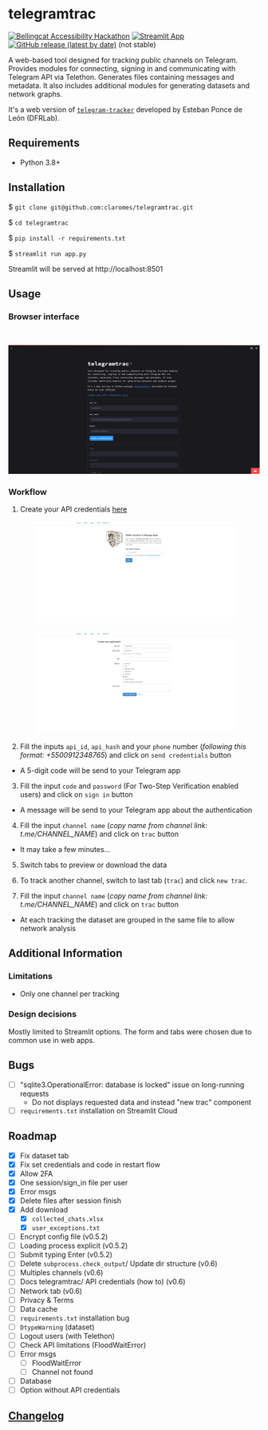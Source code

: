 # telegramtrac

[![Bellingcat Accessibility Hackathon](https://img.shields.io/badge/%C2%BF%20Bellingcat%20Hackathon-April%202023-%23ffca8e?style=flat)](https://www.bellingcat.com/resources/2023/06/16/third-hackathon-open-source-tools/) [![Streamlit App](https://static.streamlit.io/badges/streamlit_badge_red.svg)](https://telegramtrac.streamlit.app/) [![GitHub release (latest by date)](https://img.shields.io/github/v/release/claromes/telegramtrac)](https://github.com/claromes/telegramtrac/releases) (not stable)

A web-based tool designed for tracking public channels on Telegram. Provides modules for connecting, signing in and communicating with Telegram API via Telethon. Generates files containing messages and metadata. It also includes additional modules for generating datasets and network graphs.

It's a web version of [`telegram-tracker`](https://github.com/estebanpdl/telegram-tracker) developed by Esteban Ponce de León (DFRLab).

## Requirements

- Python 3.8+

## Installation

$ `git clone git@github.com:claromes/telegramtrac.git`

$ `cd telegramtrac`

$ `pip install -r requirements.txt`

$ `streamlit run app.py`

Streamlit will be served at http://localhost:8501

## Usage

### Browser interface

<br>
<p align="center">
    <img src="assets/1.png" width="700">
</p>

### Workflow

1. Create your API credentials [here](https://my.telegram.org/auth)

<p align="center">
    <img src="assets/2.png" width="400">
</p>
<p align="center">
    <img src="assets/3.png" width="400">
</p>

2. Fill the inputs `api_id`, `api_hash` and your `phone` number (*following this format: +5500912348765*) and click on `send credentials` button

- A 5-digit code will be send to your Telegram app

3. Fill the input `code` and `password` (For Two-Step Verification enabled users) and click on `sign in` button

- A message will be send to your Telegram app about the authentication

4. Fill the input `channel name` (*copy name from channel link: t.me/CHANNEL_NAME*) and click on `trac` button

- It may take a few minutes...

5. Switch tabs to preview or download the data

6. To track another channel, switch to last tab (`trac`) and click `new trac`.

7. Fill the input `channel name` (*copy name from channel link: t.me/CHANNEL_NAME*) and click on `trac` button

- At each tracking the dataset are grouped in the same file to allow network analysis

## Additional Information

### Limitations

- Only one channel per tracking

### Design decisions

Mostly limited to Streamlit options. The form and tabs were chosen due to common use in web apps.

## Bugs

- [ ] "sqlite3.OperationalError: database is locked" issue on long-running requests
    - Do not displays requested data and instead  "new trac" component
- [ ] `requirements.txt` installation on Streamlit Cloud

## Roadmap

- [x] Fix dataset tab
- [x] Fix set credentials and code in restart flow
- [x] Allow 2FA
- [x] One session/sign_in file per user
- [x] Error msgs
- [x] Delete files after session finish
- [x] Add download
    - [x] `collected_chats.xlsx`
    - [x] `user_exceptions.txt`
- [ ] Encrypt config file (v0.5.2)
- [ ] Loading process explicit (v0.5.2)
- [ ] Submit typing Enter (v0.5.2)
- [ ] Delete `subprocess.check_output`/ Update dir structure (v0.6)
- [ ] Multiples channels (v0.6)
- [ ] Docs telegramtrac/ API credentials (how to) (v0.6)
- [ ] Network tab (v0.6)
- [ ] Privacy & Terms
- [ ] Data cache
- [ ] `requirements.txt` installation bug
- [ ] `DtypeWarning` (dataset)
- [ ] Logout users (with Telethon)
- [ ] Check API limitations (FloodWaitError)
- [ ] Error msgs
    - [ ] FloodWaitError
    - [ ] Channel not found
- [ ] Database
- [ ] Option without API credentials

## [Changelog](/CHANGELOG.md)

